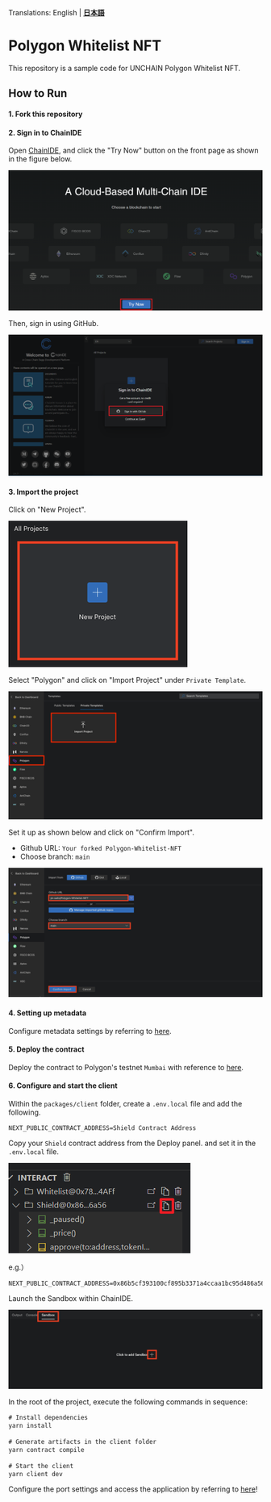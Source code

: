 Translations:
English |
[**日本語**](/README.ja.md)

# Polygon Whitelist NFT

This repository is a sample code for UNCHAIN Polygon Whitelist NFT.

## How to Run

#### 1. Fork this repository

#### 2. Sign in to ChainIDE

Open [ChainIDE](https://chainide.com/), and click the "Try Now" button on the front page as shown in the figure below.

![Open ChainIDE](/images/README/1.png)

Then, sign in using GitHub.

![Sign in to ChainIDE](/images/README/2.png)

#### 3. Import the project

Click on "New Project".

![New Project](/images/README/3.png)

Select "Polygon" and click on "Import Project" under `Private Template`.

![Import Project](/images/README/4.png)

Set it up as shown below and click on "Confirm Import".

- Github URL: `Your forked Polygon-Whitelist-NFT`
- Choose branch: `main`

![Confirm Import](/images/README/5.png)

#### 4. Setting up metadata

Configure metadata settings by referring to [here](https://app.unchain.tech/learn/Polygon-Whitelist-NFT/en/3/2/).

#### 5. Deploy the contract

Deploy the contract to Polygon's testnet `Mumbai` with reference to [here](https://app.unchain.tech/learn/Polygon-Whitelist-NFT/en/4/1/).

#### 6. Configure and start the client

Within the `packages/client` folder, create a `.env.local` file and add the following.

```
NEXT_PUBLIC_CONTRACT_ADDRESS=Shield Contract Address
```

Copy your `Shield` contract address from the Deploy panel. and set it in the `.env.local` file.

![Get Shield contract address](/images/README/6.png)

e.g.）

```
NEXT_PUBLIC_CONTRACT_ADDRESS=0x86b5cf393100cf895b3371a4ccaa1bc95d486a56
```

Launch the Sandbox within ChainIDE.

![Click to add Sandbox](/images/README/7.png)

In the root of the project, execute the following commands in sequence:

```
# Install dependencies
yarn install

# Generate artifacts in the client folder
yarn contract compile

# Start the client
yarn client dev
```

Configure the port settings and access the application by referring to [here](https://app.unchain.tech/learn/Polygon-Whitelist-NFT/en/4/3/)!
